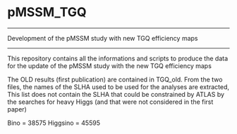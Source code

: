 # pMSSM_TGQ
***
Development of the pMSSM study with new TGQ efficiency maps
***


This repository contains all the informations and scripts to produce the data for the update
of the pMSSM study with the new TGQ efficiency maps

The OLD results (first publication) are contained in TGQ_old.
From the two files, the names of the SLHA used to be used for the analyses are extracted,
This list does not contain the SLHA that could be constrained by ATLAS by the searches for heavy Higgs
(and that were not considered in the first paper)

Bino     = 38575 
Higgsino = 45595





